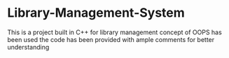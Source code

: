 # Library-Management-System

This is a project built in C++ for library management
concept of OOPS has been used 
the code has been provided with ample comments for better understanding
